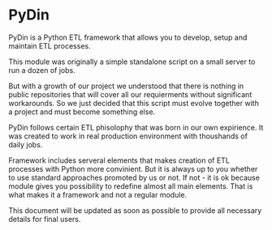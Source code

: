 PyDin
=====

PyDin is a Python ETL framework that allows you to develop, setup and maintain
ETL processes.

This module was originally a simple standalone script on a small server to run
a dozen of jobs.

But with a growth of our project we understood that there is nothing in public
repositories that will cover all our requierments without significant
workarounds.
So we just decided that this script must evolve together with a project and
must become something else.

PyDin follows certain ETL phisolophy that was born in our own expirience.
It was created to work in real production environment with thoushands of
daily jobs.

Framework includes serveral elements that makes creation of ETL processes with
Python more convinient.
But it is always up to you whether to use standard approaches promoted by us
or not. If not - it is ok because module gives you possibility to redefine
almost all main elements. That is what makes it a framework and not a regular
module.

This document will be updated as soon as possible to provide all necessary
details for final users.
